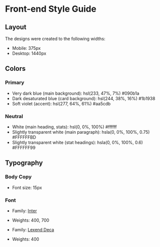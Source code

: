 # Front-end Style Guide

## Layout

The designs were created to the following widths:

- Mobile: 375px
- Desktop: 1440px

## Colors

### Primary

- Very dark blue (main background): hsl(233, 47%, 7%) 	#090b1a
- Dark desaturated blue (card background): hsl(244, 38%, 16%) 	#1b1938
- Soft violet (accent): hsl(277, 64%, 61%) 	#aa5cdb

### Neutral

- White (main heading, stats): hsl(0, 0%, 100%) #ffffff
- Slightly transparent white (main paragraph): hsla(0, 0%, 100%, 0.75) #FFFFFFBD
- Slightly transparent white (stat headings): hsla(0, 0%, 100%, 0.6) #FFFFFF99

## Typography

### Body Copy

- Font size: 15px

### Font

- Family: [Inter](https://fonts.google.com/specimen/Inter)
- Weights: 400, 700

- Family: [Lexend Deca](https://fonts.google.com/specimen/Lexend+Deca)
- Weights: 400
